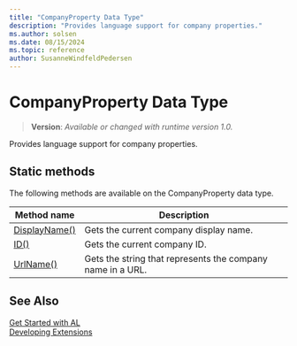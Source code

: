 ```yaml
---
title: "CompanyProperty Data Type"
description: "Provides language support for company properties."
ms.author: solsen
ms.date: 08/15/2024
ms.topic: reference
author: SusanneWindfeldPedersen
---
```

[//]: # (START>DO_NOT_EDIT)
[//]: # (IMPORTANT:Do not edit any of the content between here and the END>DO_NOT_EDIT.)
[//]: # (Any modifications should be made in the .xml files in the ModernDev repo.)
# CompanyProperty Data Type
> **Version**: _Available or changed with runtime version 1.0._

Provides language support for company properties.


## Static methods
The following methods are available on the CompanyProperty data type.


|Method name|Description|
|-----------|-----------|
|[DisplayName()](companyproperty-displayname-method.md)|Gets the current company display name.|
|[ID()](companyproperty-id-method.md)|Gets the current company ID.|
|[UrlName()](companyproperty-urlname-method.md)|Gets the string that represents the company name in a URL.|


[//]: # (IMPORTANT: END>DO_NOT_EDIT)
## See Also
[Get Started with AL](../../devenv-get-started.md)  
[Developing Extensions](../../devenv-dev-overview.md)  